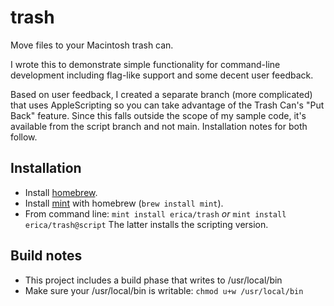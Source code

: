 # trash
Move files to your Macintosh trash can.

I wrote this to demonstrate simple functionality for command-line development including flag-like support and some decent user feedback.

Based on user feedback, I created a separate branch (more complicated) that uses AppleScripting so you can take advantage of the Trash Can's "Put Back" feature. Since this falls outside the scope of my sample code, it's available from the script branch and not main. Installation notes for both follow.

## Installation

* Install [homebrew](https://brew.sh).
* Install [mint](https://github.com/yonaskolb/Mint) with homebrew (`brew install mint`).
* From command line: `mint install erica/trash` *or* `mint install erica/trash@script` The latter installs the scripting version.

## Build notes

* This project includes a build phase that writes to /usr/local/bin
* Make sure your /usr/local/bin is writable: `chmod u+w /usr/local/bin`

